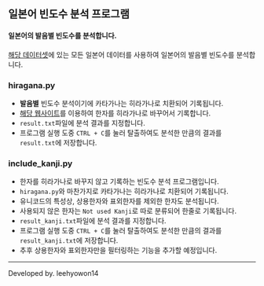 일본어 빈도수 분석 프로그램
---
#### 일본어의 발음별 빈도수를 분석합니다.
[해당 데이터셋](https://huggingface.co/datasets/izumi-lab/llm-japanese-dataset)에 있는 모든 일본어 데이터를 사용하여 일본어의 발음별 빈도수를 분석합니다.

### hiragana.py
- **발음별** 빈도수 분석이기에 카타가나는 히라가나로 치환되어 기록됩니다.
- [해당 웹사이트](https://learn-language.tokyo/ja/kanji-hiragana-katakana)를 이용하여 한자를 히라가나로 바꾸어서 기록합니다.
- `result.txt`파일에 분석 결과를 지정합니다.
- 프로그램 실행 도중 `CTRL + C`를 눌러 탈출하여도 분석한 만큼의 결과를 `result.txt`에 저장합니다.

### include_kanji.py
- 한자를 히라가나로 바꾸지 않고 기록하는 빈도수 분석 프로그램입니다.
- `hiragana.py`와 마찬가지로 카타가나는 히라가나로 치환되어 기록됩니다.
- 유니코드의 특성상, 상용한자와 표외한자를 제외한 한자도 분석됩니다.
- 사용되지 않은 한자는 `Not used Kanji`로 따로 분류되어 한줄로 기록됩니다.
- `result_kanji.txt`파일에 분석 결과를 지정합니다.
- 프로그램 실행 도중 `CTRL + C`를 눌러 탈출하여도 분석한 만큼의 결과를 `result_kanji.txt`에 저장합니다.
- 추후 상용한자와 표외한자만을 필터링하는 기능을 추가할 예정입니다.

---
Developed by. leehyowon14